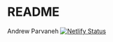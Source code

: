 # README

Andrew Parvaneh
[![Netlify Status](https://api.netlify.com/api/v1/badges/67b4d9c5-932b-4a34-b064-d6d2012a5097/deploy-status)](https://app.netlify.com/sites/about-me-andrewparvaneh/deploys)